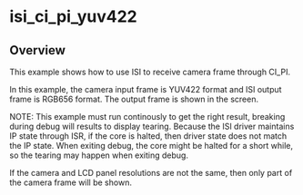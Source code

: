 # isi_ci_pi_yuv422

## Overview
This example shows how to use ISI to receive camera frame through CI_PI.

In this example, the camera input frame is YUV422 format and ISI output frame
is RGB656 format. The output frame is shown in the screen.

NOTE:
This example must run continously to get the right result, breaking during debug
will results to display tearing. Because the ISI driver maintains IP state through
ISR, if the core is halted, then driver state does not match the IP state. When
exiting debug, the core might be halted for a short while, so the tearing may
happen when exiting debug.

If the camera and LCD panel resolutions are not the same, then only part of the
camera frame will be shown.
